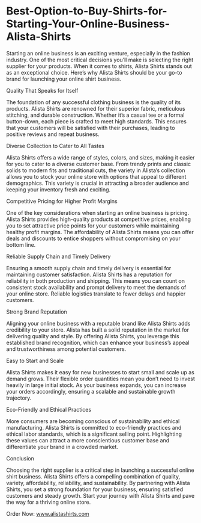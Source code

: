 # Best-Option-to-Buy-Shirts-for-Starting-Your-Online-Business-Alista-Shirts
Starting an online business is an exciting venture, especially in the fashion industry. One of the most critical decisions you’ll make is selecting the right supplier for your products. When it comes to shirts, Alista Shirts stands out as an exceptional choice. Here’s why Alista Shirts should be your go-to brand for launching your online shirt business.

Quality That Speaks for Itself

The foundation of any successful clothing business is the quality of its products. Alista Shirts are renowned for their superior fabric, meticulous stitching, and durable construction. Whether it’s a casual tee or a formal button-down, each piece is crafted to meet high standards. This ensures that your customers will be satisfied with their purchases, leading to positive reviews and repeat business.

Diverse Collection to Cater to All Tastes

Alista Shirts offers a wide range of styles, colors, and sizes, making it easier for you to cater to a diverse customer base. From trendy prints and classic solids to modern fits and traditional cuts, the variety in Alista’s collection allows you to stock your online store with options that appeal to different demographics. This variety is crucial in attracting a broader audience and keeping your inventory fresh and exciting.

Competitive Pricing for Higher Profit Margins

One of the key considerations when starting an online business is pricing. Alista Shirts provides high-quality products at competitive prices, enabling you to set attractive price points for your customers while maintaining healthy profit margins. The affordability of Alista Shirts means you can offer deals and discounts to entice shoppers without compromising on your bottom line.

Reliable Supply Chain and Timely Delivery

Ensuring a smooth supply chain and timely delivery is essential for maintaining customer satisfaction. Alista Shirts has a reputation for reliability in both production and shipping. This means you can count on consistent stock availability and prompt delivery to meet the demands of your online store. Reliable logistics translate to fewer delays and happier customers.

Strong Brand Reputation

Aligning your online business with a reputable brand like Alista Shirts adds credibility to your store. Alista has built a solid reputation in the market for delivering quality and style. By offering Alista Shirts, you leverage this established brand recognition, which can enhance your business’s appeal and trustworthiness among potential customers.

Easy to Start and Scale

Alista Shirts makes it easy for new businesses to start small and scale up as demand grows. Their flexible order quantities mean you don’t need to invest heavily in large initial stock. As your business expands, you can increase your orders accordingly, ensuring a scalable and sustainable growth trajectory.

Eco-Friendly and Ethical Practices

More consumers are becoming conscious of sustainability and ethical manufacturing. Alista Shirts is committed to eco-friendly practices and ethical labor standards, which is a significant selling point. Highlighting these values can attract a more conscientious customer base and differentiate your brand in a crowded market.

Conclusion

Choosing the right supplier is a critical step in launching a successful online shirt business. Alista Shirts offers a compelling combination of quality, variety, affordability, reliability, and sustainability. By partnering with Alista Shirts, you set a strong foundation for your business, ensuring satisfied customers and steady growth. Start your journey with Alista Shirts and pave the way for a thriving online store.

Order Now: www.alistashirts.com
